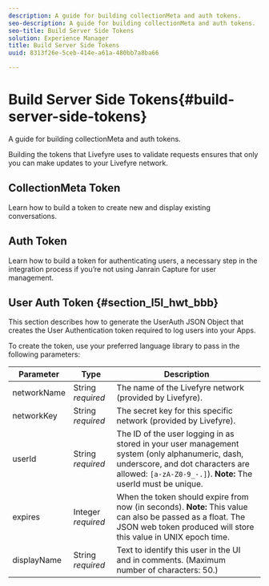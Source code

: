 ```yaml
---
description: A guide for building collectionMeta and auth tokens.
seo-description: A guide for building collectionMeta and auth tokens.
seo-title: Build Server Side Tokens
solution: Experience Manager
title: Build Server Side Tokens
uuid: 8313f26e-5ceb-414e-a61a-480bb7a8ba66

---
```


# Build Server Side Tokens{#build-server-side-tokens}

A guide for building collectionMeta and auth tokens.

Building the tokens that Livefyre uses to validate requests ensures that only you can make updates to your Livefyre network.

## CollectionMeta Token

Learn how to build a token to create new and display existing conversations.

## Auth Token

Learn how to build a token for authenticating users, a necessary step in the integration process if you’re not using Janrain Capture for user management.

## User Auth Token {#section_l5l_hwt_bbb}

This section describes how to generate the UserAuth JSON Object that creates the User Authentication token required to log users into your Apps.

To create the token, use your preferred language library to pass in the following parameters:

|  Parameter | Type | Description |
|---|---|---|
|  networkName | String *required* | The name of the Livefyre network (provided by Livefyre). |
|  networkKey | String *required* | The secret key for this specific network (provided by Livefyre). |
|  userId | String *required* |The ID of the user logging in as stored in your user management system (only alphanumeric, dash, underscore, and dot characters are allowed: `[a-zA-Z0-9_-.]`). **Note:** The userId must be unique. |
|  expires | Integer *required*  |When the token should expire from now (in seconds). **Note:** This value can also be passed as a float. The JSON web token produced will store this value in UNIX epoch time. |
|  displayName | String *required* | Text to identify this user in the UI and in comments. (Maximum number of characters: 50.) |

